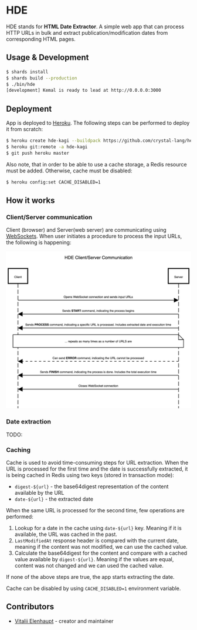 # HDE

HDE stands for **HTML Date Extractor**. A simple web app that can process HTTP URLs
in bulk and extract publication/modification dates from corresponding HTML pages.

## Usage & Development

``` sh
$ shards install
$ shards build --production
$ ./bin/hde
[development] Kemal is ready to lead at http://0.0.0.0:3000
```

## Deployment

App is deployed to [Heroku](https://www.heroku.com/). The following steps can be performed to deploy it from scratch:

``` sh
$ heroku create hde-kagi --buildpack https://github.com/crystal-lang/heroku-buildpack-crystal.git
$ heroku git:remote -a hde-kagi
$ git push heroku master
```

Also note, that in order to be able to use a cache storage, a Redis resource must be added.
Otherwise, cache must be disabled:

``` sh
$ heroku config:set CACHE_DISABLED=1
```

## How it works

### Client/Server communication

Client (browser) and Server(web server) are communicating using [WebSockets](https://developer.mozilla.org/en-US/docs/Web/API/WebSockets_API).
When user initiates a procedure to process the input URLs, the following is happening:

![client-server-communication](./assets/client-server-communication.png)

### Date extraction

TODO:

### Caching

Cache is used to avoid time-consuming steps for URL extraction.
When the URL is processed for the first time and the date is successfully extracted,
it is being cached in Redis using two keys (stored in transaction mode):

* `digest-${url}` - the base64digest representation of the content available by the URL
* `date-${url}` - the extracted date

When the same URL is processed for the second time, few operations are performed:

1. Lookup for a date in the cache using `date-${url}` key. Meaning if it is available, the URL was cached in the past.
2. `LastModifiedAt` response header is compared with the current date, meaning if the content was not modified, we can use the cached value.
3. Calculate the base64digest for the content and compare with a cached value available by `digest-${url}`.
Meaning if the values are equal, content was not changed and we can used the cached value.

If none of the above steps are true, the app starts extracting the date.

Cache can be disabled by using `CACHE_DISABLED=1` environment variable.

## Contributors

- [Vitalii Elenhaupt](https://github.com/veelenga) - creator and maintainer

